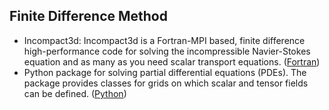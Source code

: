 ## Finite Difference Method

* Incompact3d: Incompact3d is a Fortran-MPI based, finite difference high-performance code for solving the incompressible Navier-Stokes equation and as many as you need scalar transport equations. ([Fortran](https://github.com/xcompact3d/Incompact3d))
* Python package for solving partial differential equations (PDEs). The package provides classes for grids on which scalar and tensor fields can be defined. ([Python](https://github.com/zwicker-group/py-pde))
